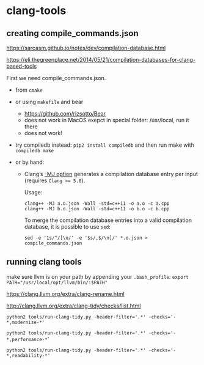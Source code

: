# clang-tools

## creating compile_commands.json

https://sarcasm.github.io/notes/dev/compilation-database.html

https://eli.thegreenplace.net/2014/05/21/compilation-databases-for-clang-based-tools

First we need compile_commands.json. 

- from `cmake`

- or using `makefile` and bear

  - https://github.com/rizsotto/Bear
  - does not work in MacOS exepct in special folder: /usr/local, run it there 
  - does not work!

- try compiledb instead: `pip2 install compiledb` and then run make with `compiledb make`

- or by hand:

  - Clang’s [-MJ option](https://clang.llvm.org/docs/ClangCommandLineReference.html#cmdoption-clang-mj) generates a compilation database entry per input (requires `Clang >= 5.0`).

    Usage:

    ```
    clang++ -MJ a.o.json -Wall -std=c++11 -o a.o -c a.cpp
    clang++ -MJ b.o.json -Wall -std=c++11 -o b.o -c b.cpp
    ```

    To merge the compilation database entries into a valid compilation database, it is possible to use `sed`:

    ```
    sed -e '1s/^/[\n/' -e '$s/,$/\n]/' *.o.json > compile_commands.json
    ```

## running clang tools

make sure llvm is on your path by appending your `.bash_profile`: `export PATH="/usr/local/opt/llvm/bin/:$PATH"`

https://clang.llvm.org/extra/clang-rename.html

http://clang.llvm.org/extra/clang-tidy/checks/list.html

`python2 tools/run-clang-tidy.py -header-filter='.*' -checks='-*,modernize-*'`

`python2 tools/run-clang-tidy.py -header-filter='.*' -checks='-*,performance-*`'

`python2 tools/run-clang-tidy.py -header-filter='.*' -checks='-*,readability-*'`



